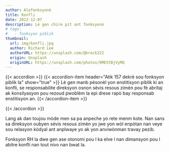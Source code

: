 ```yaml
---
author: Alofonksyonè
title: Konfli
date: 2022-12-07
description: Lè gen chire pit ant fonksyonè
# tags:
#   - fonksyon piblik
thumbnail:
  url: img/konfli.jpg
  author: Richard Lee
  authorURL: https://unsplash.com/@brock222
  origin: Unsplash
  originURL: https://unsplash.com/photos/9ME5tBjVyMQ
---
```


{{< accordion >}}
  {{< accordion-item header="Atik 157 dekrè sou fonksyon piblik la" show="true" >}}
  Lè gen manb pèsonèl yon enstitisyon piblik ki an konfli, se responsabilite direksyon osnon sèvis resous zimèn pou fè abritaj ak konsilyasyon pou rezoud pwoblèm la epi drese rapò bay responsab enstitisyon an.
  {{< /accordion-item >}}
  <!-- {{< accordion-item header="Accordion Item #3" >}}
    This is the third item's accordion body.
  {{< /accordion-item >}} -->
{{< /accordion >}}

Lang ak dan toujou mòde men sa pa anpeche yo rete menm kote. Nan sans sa direksyon oubyen sèvis resous zimèn yo jwe yon wòl enpòtan nan veye sou relasyon kòdyal ant anplwaye yo ak yon anviwònman travay pezib. 

Fonksyon RH la dwe gen ase otonomi pou l ka elve l nan dimansyon pou l abitre konfli nan tout nivo nan bwat la. 
